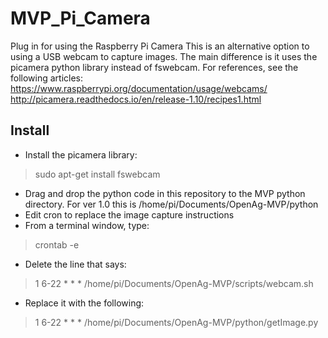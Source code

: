 # MVP_Pi_Camera
Plug in for using the Raspberry Pi Camera
This is an alternative option to using a USB webcam to capture images.  The main difference is it uses the picamera python library instead of fswebcam.
For references, see the following articles:
https://www.raspberrypi.org/documentation/usage/webcams/
http://picamera.readthedocs.io/en/release-1.10/recipes1.html
## Install
  - Install the picamera library:
> sudo apt-get install fswebcam
  - Drag and drop the python code in this repository to the MVP python directory.  For ver 1.0 this is /home/pi/Documents/OpenAg-MVP/python
  - Edit cron to replace the image capture instructions
  - From a terminal window, type:
  > crontab -e
  - Delete the line that says:
  > 1 6-22 * * * /home/pi/Documents/OpenAg-MVP/scripts/webcam.sh
  -  Replace it with the following:
  > 1 6-22 * * * /home/pi/Documents/OpenAg-MVP/python/getImage.py

